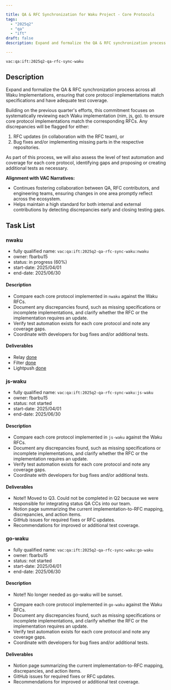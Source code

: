 ```yaml
---

title: QA & RFC Synchronization for Waku Project - Core Protocols
tags:
  - "2025q2"
  - "qa"
  - "ift"
draft: false
description: Expand and formalize the QA & RFC synchronization process for the core protocols across all Waku implementations.

---
```


`vac:qa:ift:2025q2-qa-rfc-sync-waku`

## Description
Expand and formalize the QA & RFC synchronization process across all Waku Implementations, 
ensuring that core protocol implementations match specifications and have adequate test coverage.

Building on the previous quarter's efforts, 
this commitment focuses on systematically reviewing each Waku implementation (nim, js, go).
to ensure core protocol implementations match the corresponding RFCs. 
Any discrepancies will be flagged for either:
1. RFC updates (in collaboration with the RFC team), or 
2. Bug fixes and/or implementing missing parts in the respective repositories.

As part of this process, we will also assess the level of test automation and coverage for each core protocol, 
identifying gaps and proposing or creating additional tests as necessary.

**Alignment with VAC Narratives:**
* Continues fostering collaboration between QA, RFC contributors, and engineering teams, ensuring changes in one area promptly reflect across the ecosystem.
* Helps maintain a high standard for both internal and external contributions by detecting discrepancies early and closing testing gaps.

## Task List

### nwaku

* fully qualified name: `vac:qa:ift:2025q2-qa-rfc-sync-waku:nwaku`
* owner: fbarbu15
* status: in progress (60%)
* start-date: 2025/04/01
* end-date: 2025/06/30

#### Description
- Compare each core protocol implemented in `nwaku` against the Waku RFCs.
- Document any discrepancies found, such as missing specifications or incomplete implementations,
  and clarify whether the RFC or the implementation requires an update.
- Verify test automation exists for each core protocol and note any coverage gaps.
- Coordinate with developers for bug fixes and/or additional tests.

#### Deliverables
- Relay [done](https://www.notion.so/Nwaku-Relay-1ce8f96fb65c803a90f5c25076206ee7)
- Filter [done](https://www.notion.so/Nwaku-Filter-1d18f96fb65c80b1a465d1bd022cd3f9)
- Lightpush [done](https://www.notion.so/Nwaku-Lighpush-1e48f96fb65c805e88b9c084013a5d0c)

### js-waku

* fully qualified name: `vac:qa:ift:2025q2-qa-rfc-sync-waku:js-waku`
* owner: fbarbu15
* status: not started
* start-date: 2025/04/01
* end-date: 2025/06/30

#### Description
- Compare each core protocol implemented in `js-waku` against the Waku RFCs.
- Document any discrepancies found, such as missing specifications or incomplete implementations,
  and clarify whether the RFC or the implementation requires an update.
- Verify test automation exists for each core protocol and note any coverage gaps.
- Coordinate with developers for bug fixes and/or additional tests.

#### Deliverables
* Note!! Moved to Q3. Could not be completed in Q2 because we were responsible for integrating status QA CCs into our team.
* Notion page summarizing the current implementation-to-RFC mapping, discrepancies, and action items.
* GitHub issues for required fixes or RFC updates.
* Recommendations for improved or additional test coverage.

### go-waku

* fully qualified name: `vac:qa:ift:2025q2-qa-rfc-sync-waku:go-waku`
* owner: fbarbu15
* status: not started
* start-date: 2025/04/01
* end-date: 2025/06/30

#### Description
* Note!! No longer needed as go-waku will be sunset.
- Compare each core protocol implemented in `go-waku` against the Waku RFCs.
- Document any discrepancies found, such as missing specifications or incomplete implementations,
  and clarify whether the RFC or the implementation requires an update.
- Verify test automation exists for each core protocol and note any coverage gaps.
- Coordinate with developers for bug fixes and/or additional tests.

#### Deliverables
* Notion page summarizing the current implementation-to-RFC mapping, discrepancies, and action items.
* GitHub issues for required fixes or RFC updates.
* Recommendations for improved or additional test coverage.
